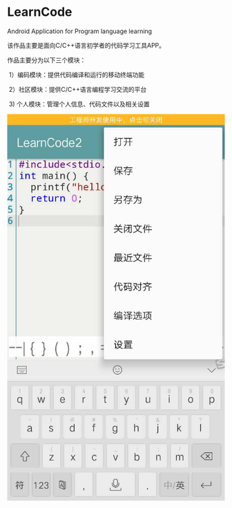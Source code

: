 # LearnCode

Android Application for Program language learning

该作品主要是面向C/C++语言初学者的代码学习工具APP。

作品主要分为以下三个模块： 

​	1）编码模块：提供代码编译和运行的移动终端功能 

​	2）社区模块：提供C/C++语言编程学习交流的平台 

​	3) 个人模块：管理个人信息、代码文件以及相关设置

![image](https://github.com/zhanwenxun/LearnCode/blob/master/run-image/image1.png?raw=true)
